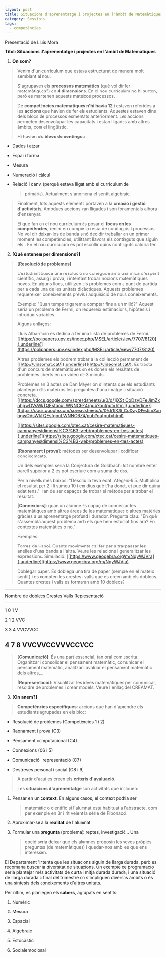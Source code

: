 ```yaml
---
layout: post
title: Situacions d'aprenentatge i projectes en l'àmbit de Matemàtiques - ReMA Pirineu
category: Sessions
tags:
  - competències
---
```

Presentació de Lluís Mora

**Títol: Situacions d\'aprenentatge i projectes en l\'àmbit de
Matemàtiques**

1.  **On som?**

> Venim d'un currículum que estava estructurat de manera molt semblant
> al nou.
>
> S'agrupaven els **processos matemàtics** (què vol dir fer
> matemàtiques?) en **4 dimensions**. En el nou currículum no hi surten,
> però es mantenen aquests mateixos processos.
>
> De **competències matemàtiques n'hi havia 12** i estaven referides a
> les **accions** que havien de fer els estudiants. Aquestes estaven
> dins dels blocs de processos esmentats anteriorment. Les accions
> permeten desenvolupar les capacitats i estan lligades amb altres
> àmbits, com el lingüístic.
>
> Hi havien els **blocs de contingut**:

-   Dades i atzar

-   Espai i forma

-   Mesura

-   Numeració i càlcul

-   Relació i canvi (perquè estava lligat amb el currículum de
    > primària). Actualment s'anomena el sentit algebraic.

> Finalment, tots aquests elements portaven a la **creació i gestió
> d'activitats**. Ambdues accions van lligades i són fonamentals alhora
> d'ensenyar.
>
> El que fan en el nou currículum és posar el **focus en les
> competències,** tenint en compte la resta de continguts i processos.
> No vol dir deixar-los de banda sinó decidir treballar en un primer
> moment les competències, utilitzant llavors els continguts que siguin
> els . En el nou currículum es pot escollir quins continguts caldria
> fer.

2.  **[Què entenem per dimensions?]**

> **[Resolució de problemes]**
>
> L'estudiant busca una resolució no coneguda amb una mica d'esperit
> científic, assaig i prova, i intentant trobar nocions matemàtiques
> noves. En alguns llocs, utilitzen els problemes com a punt de partida
> per a cada una de les unitats didàctiques. Aquests problemes
> requereixen coneixements previs i adquisició de nous coneixements.
>
> Exemple: "Quan temps trigarem a comptar fins a un milió?" Aquest seria
> un problema de Fermi, on requereix estimacions, hipòtesis i introduïr
> variables.
>
> Alguns enllaços:
>
> Lluís Albarracín es dedica a fer una llista de problemes de Fermi.
> [[https://polipapers.upv.es/index.php/MSEL/article/view/7707/8120]{.underline}](https://polipapers.upv.es/index.php/MSEL/article/view/7707/8120)
>
> Altres problemes els podrem trobar a la col·lecció permanent de
> [[http://videomat.cat/]{.underline}](http://videomat.cat/). Es tracta
> d'un concurs de matemàtiques on es donen els resultats de problemes
> oberts en un vídeo de 3 minuts.
>
> Problemes en 3 actes de Dan Meyer on s'intenta que els estudiants
> plantegen ells mateixos les preguntes d'una imatge o situació
> concreta.
> [[https://docs.google.com/spreadsheets/u/0/d/1jXSt_CoDzyDFeJimZxnhgwOVsWkTQEsfqouLWNNC6Z4/pub?output=html]{.underline}](https://docs.google.com/spreadsheets/u/0/d/1jXSt_CoDzyDFeJimZxnhgwOVsWkTQEsfqouLWNNC6Z4/pub?output=html)
>
> [[https://sites.google.com/xtec.cat/cesire-matematiques-campanyes/dimensi%C3%B3-web/problemes-en-tres-actes]{.underline}](https://sites.google.com/xtec.cat/cesire-matematiques-campanyes/dimensi%C3%B3-web/problemes-en-tres-actes)
>
> **[Raonament i prova]**: mètodes per desenvolupar i
> codificar coneixements.
>
> Un dels exemples seria la Conjectura de Goldbach: tot nombre enter
> parell superior a 2 es pot escriure com a suma de dos.
>
> Per a nivells més baixos: "Descriu la teva edat. Afegeix-li 5.
> Multiplica el resultat per 2 i li sumeu 10 i em dius què t'ha donat,
> et puc dir quina edat tens." Han de ser capaços de trobar el mètode
> per a trobar el resultat.
>
> **[Connexions]**: quan un alumne és capaç de connectar les
> matemàtiques amb altres àrees de les matemàtiques o altres matèries
> gràcies a un aprenentatge profund i durador. Pregunta clau: "En què
> s'assembla aquest problema amb els que hem estudiat fins ara? En
> contextos matemàtics o no."
>
> Exemples:
>
> Torres de Hanoi. Quants moviments cal fer per a traspassar les anelles
> d'una banda a l'altra. Veure les relacions i generalitzar les
> expressions. Simulació:
> [[https://www.geogebra.org/m/NqyWJVra]{.underline}](https://www.geogebra.org/m/NqyWJVra)
>
> Doblegar paper. Es doblega una tira de paper (sempre en el mateix
> sentit) i es compten les crestes i valls que es creen amb els doblecs.
> Quantes crestes i valls es formaran amb 10 doblecs?

  ------------------------------------------------------------------------
  Nombre de doblecs  Crestes   Valls   Representació
  ------------------ --------- ------- -----------------------------------
  1                  0         1       V

  2                  1         2       VVC

  3                  3         4       VVCVVCC

  4                  7         8       VVCVVCCVVVCCVCC
  ------------------------------------------------------------------------

> **[Comunicació]**: És una part essencial, tan oral com
> escrita. Organitzar i consolidar el pensament matemàtic, comunicar el
> pensament matemàtic, analitzar i avaluar el pensament matemàtic dels
> altres,\...
>
> **[Representació]**: Visualitzar les idees matemàtiques
> per comunicar, resoldre de problemes i crear models. Veure l'enllaç
> del CREAMAT.

3.  **[On anem?]**

> **Competències específiques**: accions que han d'aprendre els
> estudiants agrupades en els bloc:

-   Resolució de problemes (Competències 1 i 2)

-   Raonament i prova (C3)

-   Pensament computacional (C4)

-   Connexions (C6 i 5)

-   Comunicació i representació (C7)

-   Destreses personal i social (C8 i 9)

> A partir d'aquí es creen els **criteris d'avaluació.**
>
> Les **situacions d'aprenentatge** són activitats que inclouen:

1.  Pensar en un **context**. En alguns casos, el context podria ser
    > matemàtic o científic si l'alumnat està habituat a l'abstracte,
    > com per exemple en 3r i 4t veient la sèrie de Fibonacci.

2.  Aproximar-se a la **realitat** de l'alumnat

3.  Formular una **pregunta** (problema): reptes, investigació... Una
    > opció seria deixar que els alumnes proposin les seves pròpies
    > preguntes (de matemàtiques) i quedar-nos amb les que ens
    > interessen.

El Departament \'intenta que les situacions siguin de llarga durada,
però es recomana buscar la diversitat de situacions. Un exemple de
programació seria plantejar més activitats de curta i mitja durada
durada, i una situació de llarga durada a final del trimestre on
s'impliquen diversos àmbits o és una síntesis dels coneixements d'altres
unitats.

Per últim, es plantegen els **sabers**, agrupats en sentits:

1.  Numèric

2.  Mesura

3.  Espacial

4.  Algebraic

5.  Estocàstic

6.  Socialemocional
